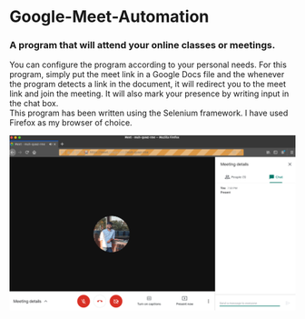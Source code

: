 # Google-Meet-Automation
### A program that will attend your online classes or meetings.
You can configure the program according to your personal needs.
For this program, simply put the meet link in a Google Docs file and the whenever the program detects a link in the document, it will redirect you to the meet link and join the meeting. It will also mark your presence by writing input in the chat box.  
This program has been written using the Selenium framework. I have used Firefox as my browser of choice. 

![Meet](https://github.com/rushil1904/Google-Meet-Automation/blob/main/etc/meet1.png?raw=true)

